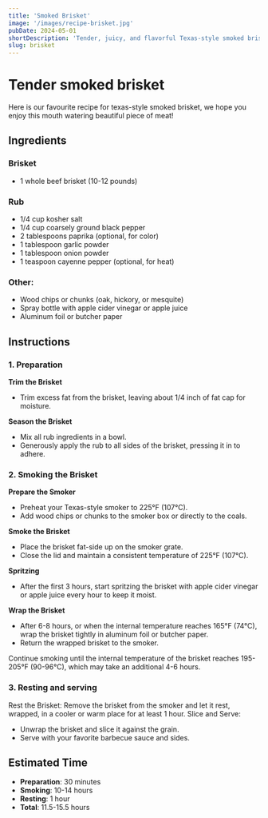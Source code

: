 ```yaml
---
title: 'Smoked Brisket'
image: '/images/recipe-brisket.jpg'
pubDate: 2024-05-01
shortDescription: 'Tender, juicy, and flavorful Texas-style smoked brisket, perfect for serving at a barbecue or family gathering.'
slug: brisket
---
```


# Tender smoked brisket

Here is our favourite recipe for texas-style smoked brisket, we hope you enjoy this mouth watering beautiful piece of meat!

## Ingredients

### Brisket

- 1 whole beef brisket (10-12 pounds)

### Rub

- 1/4 cup kosher salt
- 1/4 cup coarsely ground black pepper
- 2 tablespoons paprika (optional, for color)
- 1 tablespoon garlic powder
- 1 tablespoon onion powder
- 1 teaspoon cayenne pepper (optional, for heat)

### Other:

- Wood chips or chunks (oak, hickory, or mesquite)
- Spray bottle with apple cider vinegar or apple juice
- Aluminum foil or butcher paper
 

## Instructions

### 1. Preparation

**Trim the Brisket**

- Trim excess fat from the brisket, leaving about 1/4 inch of fat cap for moisture.

**Season the Brisket**

- Mix all rub ingredients in a bowl.
- Generously apply the rub to all sides of the brisket, pressing it in to adhere.


### 2. Smoking the Brisket

**Prepare the Smoker**

- Preheat your Texas-style smoker to 225°F (107°C).
- Add wood chips or chunks to the smoker box or directly to the coals.

**Smoke the Brisket**

- Place the brisket fat-side up on the smoker grate.
- Close the lid and maintain a consistent temperature of 225°F (107°C).

**Spritzing**

- After the first 3 hours, start spritzing the brisket with apple cider vinegar or apple juice every hour to keep it moist.

**Wrap the Brisket**

- After 6-8 hours, or when the internal temperature reaches 165°F (74°C), wrap the brisket tightly in aluminum foil or butcher paper.
- Return the wrapped brisket to the smoker.

Continue smoking until the internal temperature of the brisket reaches 195-205°F (90-96°C), which may take an additional 4-6 hours.

### 3. Resting and serving
Rest the Brisket:
Remove the brisket from the smoker and let it rest, wrapped, in a cooler or warm place for at least 1 hour.
Slice and Serve:

- Unwrap the brisket and slice it against the grain.
- Serve with your favorite barbecue sauce and sides.

## Estimated Time

- **Preparation**: 30 minutes
- **Smoking**: 10-14 hours
- **Resting**: 1 hour
- **Total**: 11.5-15.5 hours
